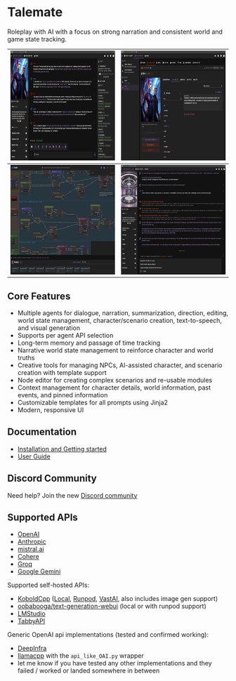 # Talemate

Roleplay with AI with a focus on strong narration and consistent world and game state tracking.

<div align="center">

|<img src="docs/img/ss-1.png" width="400" height="250" alt="Screenshot 1">|<img src="docs/img/ss-2.png" width="400" height="250" alt="Screenshot 2">|
|------------------------------------------|------------------------------------------|
|<img src="docs/img/ss-3.png" width="400" height="250" alt="Screenshot 3">|<img src="docs/img/ss-4.png" width="400" height="250" alt="Screenshot 4">|

</div>

## Core Features

- Multiple agents for dialogue, narration, summarization, direction, editing, world state management, character/scenario creation, text-to-speech, and visual generation
- Supports per agent API selection
- Long-term memory and passage of time tracking
- Narrative world state management to reinforce character and world truths
- Creative tools for managing NPCs, AI-assisted character, and scenario creation with template support
- Node editor for creating complex scenarios and re-usable modules
- Context management for character details, world information, past events, and pinned information
- Customizable templates for all prompts using Jinja2
- Modern, responsive UI

## Documentation

- [Installation and Getting started](https://vegu-ai.github.io/talemate/)
- [User Guide](https://vegu-ai.github.io/talemate/user-guide/interacting/)

## Discord Community

Need help? Join the new [Discord community](https://discord.gg/8bGNRmFxMj)

## Supported APIs

- [OpenAI](https://platform.openai.com/overview)
- [Anthropic](https://www.anthropic.com/)
- [mistral.ai](https://mistral.ai/)
- [Cohere](https://www.cohere.com/)
- [Groq](https://www.groq.com/)
- [Google Gemini](https://console.cloud.google.com/)

Supported self-hosted APIs:
- [KoboldCpp](https://koboldai.org/cpp) ([Local](https://koboldai.org/cpp), [Runpod](https://koboldai.org/runpodcpp), [VastAI](https://koboldai.org/vastcpp), also includes image gen support)
- [oobabooga/text-generation-webui](https://github.com/oobabooga/text-generation-webui) (local or with runpod support)
- [LMStudio](https://lmstudio.ai/)
- [TabbyAPI](https://github.com/theroyallab/tabbyAPI/)

Generic OpenAI api implementations (tested and confirmed working):
- [DeepInfra](https://deepinfra.com/)
- [llamacpp](https://github.com/ggerganov/llama.cpp) with the `api_like_OAI.py` wrapper
- let me know if you have tested any other implementations and they failed / worked or landed somewhere in between
